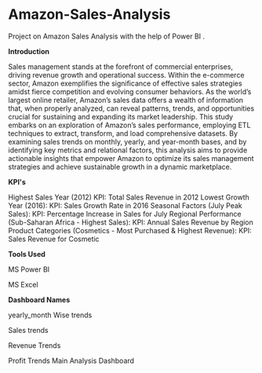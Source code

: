 # Amazon-Sales-Analysis

Project on Amazon Sales Analysis  with the help of Power BI .

**Introduction**

Sales management stands at the forefront of commercial enterprises, driving revenue growth and operational success. Within the e-commerce sector, Amazon exemplifies the significance of effective sales strategies amidst fierce competition and evolving consumer behaviors. As the world’s largest online retailer, Amazon’s sales data offers a wealth of information that, when properly analyzed, can reveal patterns, trends, and opportunities crucial for sustaining and expanding its market leadership. This study embarks on an exploration of Amazon’s sales performance, employing ETL techniques to extract, transform, and load comprehensive datasets. By examining sales trends on monthly, yearly, and year-month bases, and by identifying key metrics and relational factors, this analysis aims to provide actionable insights that empower Amazon to optimize its sales management strategies and achieve sustainable growth in a dynamic marketplace.

**KPI's**

Highest Sales Year (2012) KPI: Total Sales Revenue in 2012 Lowest Growth Year (2016): KPI: Sales Growth Rate in 2016 Seasonal Factors (July Peak Sales): KPI: Percentage Increase in Sales for July Regional Performance (Sub-Saharan Africa - Highest Sales): KPI: Annual Sales Revenue by Region Product Categories (Cosmetics - Most Purchased & Highest Revenue): KPI: Sales Revenue for Cosmetic

**Tools Used**

MS Power BI

MS Excel

**Dashboard Names**

yearly_month Wise trends

Sales trends

Revenue Trends

Profit Trends Main Analysis Dashboard

